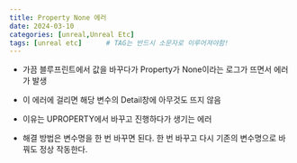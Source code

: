 ```yaml
---
title: Property None 에러
date: 2024-03-10
categories: [unreal,Unreal Etc]
tags: [unreal etc]		# TAG는 반드시 소문자로 이루어져야함!
---
```


* 가끔 블루프린트에서 값을 바꾸다가 Property가 None이라는 로그가 뜨면서 에러가 발생

* 이 에러에 걸리면 해당 변수의 Detail창에 아무것도 뜨지 않음

* 이유는 UPROPERTY에서 바꾸고 진행하다가 생기는 에러

* 해결 방법은 변수명을 한 번 바꾸면 된다. 한 번 바꾸고 다시 기존의 변수명으로 바꿔도 정상 작동한다.